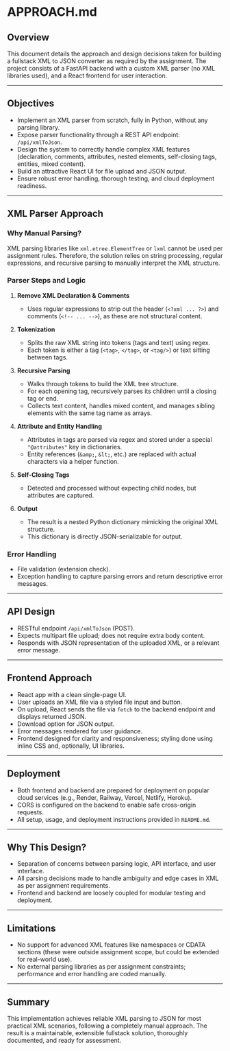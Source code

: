 # APPROACH.md

## Overview

This document details the approach and design decisions taken for building a fullstack XML to JSON converter as required by the assignment. The project consists of a FastAPI backend with a custom XML parser (no XML libraries used), and a React frontend for user interaction.

---

## Objectives

- Implement an XML parser from scratch, fully in Python, without any parsing library.
- Expose parser functionality through a REST API endpoint: `/api/xmlToJson`.
- Design the system to correctly handle complex XML features (declaration, comments, attributes, nested elements, self-closing tags, entities, mixed content).
- Build an attractive React UI for file upload and JSON output.
- Ensure robust error handling, thorough testing, and cloud deployment readiness.

---

## XML Parser Approach

### Why Manual Parsing?

XML parsing libraries like `xml.etree.ElementTree` or `lxml` cannot be used per assignment rules. Therefore, the solution relies on string processing, regular expressions, and recursive parsing to manually interpret the XML structure.

### Parser Steps and Logic

1. **Remove XML Declaration & Comments**
    - Uses regular expressions to strip out the header (`<?xml ... ?>`) and comments (`<!-- ... -->`), as these are not structural content.

2. **Tokenization**
    - Splits the raw XML string into tokens (tags and text) using regex.
    - Each token is either a tag (`<tag>`, `</tag>`, or `<tag/>`) or text sitting between tags.

3. **Recursive Parsing**
    - Walks through tokens to build the XML tree structure.
    - For each opening tag, recursively parses its children until a closing tag or end.
    - Collects text content, handles mixed content, and manages sibling elements with the same tag name as arrays.

4. **Attribute and Entity Handling**
    - Attributes in tags are parsed via regex and stored under a special `"@attributes"` key in dictionaries.
    - Entity references (`&amp;`, `&lt;`, etc.) are replaced with actual characters via a helper function.

5. **Self-Closing Tags**
    - Detected and processed without expecting child nodes, but attributes are captured.

6. **Output**
    - The result is a nested Python dictionary mimicking the original XML structure.
    - This dictionary is directly JSON-serializable for output.

### Error Handling

- File validation (extension check).
- Exception handling to capture parsing errors and return descriptive error messages.

---

## API Design

- RESTful endpoint `/api/xmlToJson` (POST).
- Expects multipart file upload; does not require extra body content.
- Responds with JSON representation of the uploaded XML, or a relevant error message.

---

## Frontend Approach

- React app with a clean single-page UI.
- User uploads an XML file via a styled file input and button.
- On upload, React sends the file via `fetch` to the backend endpoint and displays returned JSON.
- Download option for JSON output.
- Error messages rendered for user guidance.
- Frontend designed for clarity and responsiveness; styling done using inline CSS and, optionally, UI libraries.

---

## Deployment

- Both frontend and backend are prepared for deployment on popular cloud services (e.g., Render, Railway, Vercel, Netlify, Heroku).
- CORS is configured on the backend to enable safe cross-origin requests.
- All setup, usage, and deployment instructions provided in `README.md`.

---

## Why This Design?

- Separation of concerns between parsing logic, API interface, and user interface.
- All parsing decisions made to handle ambiguity and edge cases in XML as per assignment requirements.
- Frontend and backend are loosely coupled for modular testing and deployment.

---

## Limitations

- No support for advanced XML features like namespaces or CDATA sections (these were outside assignment scope, but could be extended for real-world use).
- No external parsing libraries as per assignment constraints; performance and error handling are coded manually.

---

## Summary

This implementation achieves reliable XML parsing to JSON for most practical XML scenarios, following a completely manual approach. The result is a maintainable, extensible fullstack solution, thoroughly documented, and ready for assessment.
